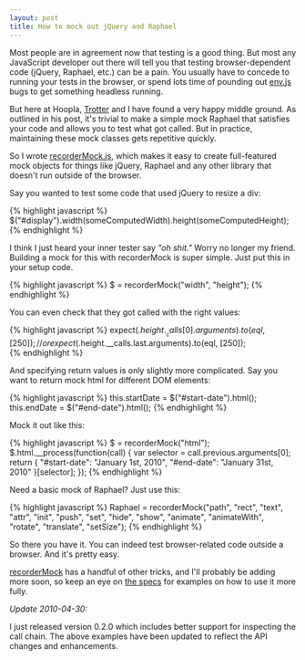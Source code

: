 ```yaml
---
layout: post
title: How to mock out jQuery and Raphael
---
```


Most people are in agreement now that testing is a good thing. But most any JavaScript developer out there will tell you that testing browser-dependent code (jQuery, Raphael, etc.) can be a pain. You usually have to concede to running your tests in the browser, or spend lots time of pounding out [env.js](http://github.com/thatcher/env-js) bugs to get something headless running.

But here at Hoopla, [Trotter](http://www.trottercashion.com/2010/04/27/headless-raphael-testing.html "Headless Raphael Testing") and I have found a very happy middle ground. As outlined in his post, it's trivial to make a simple mock Raphael that satisfies your code and allows you to test what got called. But in practice, maintaining these mock classes gets repetitive quickly.

So I wrote [recorderMock.js](http://github.com/matschaffer/recorderMock.js "matschaffer's recorderMock.js at master - GitHub"), which makes it easy to create full-featured mock objects for things like jQuery, Raphael and any other library that doesn't run outside of the browser.

Say you wanted to test some code that used jQuery to resize a div:

{% highlight javascript %}
$("#display").width(someComputedWidth).height(someComputedHeight);
{% endhighlight %}

I think I just heard your inner tester say *"oh shit."* Worry no longer my friend. Building a mock for this with recorderMock is super simple. Just put this in your setup code.

{% highlight javascript %}
$ = recorderMock("width", "height");
{% endhighlight %}

You can even check that they got called with the right values:

{% highlight javascript %}
expect($.height.__calls[0].arguments).to(eql, [250]);
// or 
expect($.height.__calls.last.arguments).to(eql, [250]);  
{% endhighlight %}

And specifying return values is only slightly more complicated. Say you want to return mock html for different DOM elements:

{% highlight javascript %}
this.startDate = $("#start-date").html();
this.endDate   = $("#end-date").html();
{% endhighlight %}

Mock it out like this:

{% highlight javascript %}
$ = recorderMock("html");
$.html.__process(function(call) {
  var selector = call.previous.arguments[0];
  return { "#start-date": "January 1st, 2010",
           "#end-date":   "January 31st, 2010" }[selector];
});
{% endhighlight %}

Need a basic mock of Raphael? Just use this:

{% highlight javascript %}
Raphael = recorderMock("path", "rect", "text", "attr", "init", "push", "set",
                       "hide", "show", "animate", "animateWith", "rotate",
                       "translate", "setSize");
{% endhighlight %}

So there you have it. You can indeed test browser-related code outside a browser. And it's pretty easy.

[recorderMock](http://github.com/matschaffer/recorderMock.js "matschaffer's recorderMock.js at master - GitHub") has a handful of other tricks, and I'll probably be adding more soon, so keep an eye on [the specs](http://github.com/matschaffer/recorderMock.js/blob/master/spec/unit/spec.recorderMock.js "spec/unit/spec.recorderMock.js at master from matschaffer's recorderMock.js - GitHub") for examples on how to use it more fully.

_Update 2010-04-30:_

I just released version 0.2.0 which includes better support for inspecting the call chain. The above examples have been updated to reflect the API changes and enhancements.